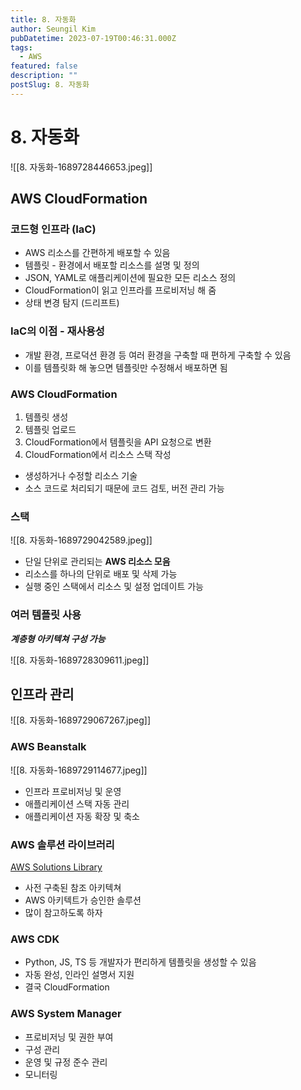 ```yaml
---
title: 8. 자동화
author: Seungil Kim
pubDatetime: 2023-07-19T00:46:31.000Z
tags:
  - AWS
featured: false
description: ""
postSlug: 8. 자동화
---
```

# 8. 자동화

![[8. 자동화-1689728446653.jpeg]]

## AWS CloudFormation

### 코드형 인프라 (IaC)

- AWS 리소스를 간편하게 배포할 수 있음
- 템플릿 - 환경에서 배포할 리소스를 설명 및 정의
- JSON, YAML로 애플리케이션에 필요한 모든 리소스 정의
- CloudFormation이 읽고 인프라를 프로비저닝 해 줌
- 상태 변경 탐지 (드리프트)

### IaC의 이점 - 재사용성

- 개발 환경, 프로덕션 환경 등 여러 환경을 구축할 때 편하게 구축할 수 있음
- 이를 템플릿화 해 놓으면 템플릿만 수정해서 배포하면 됨

### AWS CloudFormation

1. 템플릿 생성
2. 템플릿 업로드
3. CloudFormation에서 템플릿을 API 요청으로 변환
4. CloudFormation에서 리소스 스택 작성

- 생성하거나 수정할 리소스 기술 
- 소스 코드로 처리되기 때문에 코드 검토, 버전 관리 가능

### 스택

![[8. 자동화-1689729042589.jpeg]]

- 단일 단위로 관리되는 **AWS 리소스 모음**
- 리소스를 하나의 단위로 배포 및 삭제 가능
- 실행 중인 스택에서 리소스 및 설정 업데이트 가능

### 여러 템플릿 사용

***계층형 아키텍쳐 구성 가능***

![[8. 자동화-1689728309611.jpeg]]

## 인프라 관리

![[8. 자동화-1689729067267.jpeg]]

### AWS Beanstalk

![[8. 자동화-1689729114677.jpeg]]

- 인프라 프로비저닝 및 운영
- 애플리케이션 스택 자동 관리
- 애플리케이션 자동 확장 및 축소

### AWS 솔루션 라이브러리

[AWS Solutions Library](https://aws.amazon.com/ko/solutions/)

- 사전 구축된 참조 아키텍쳐
- AWS 아키텍트가 승인한 솔루션
- 많이 참고하도록 하자

### AWS CDK

- Python, JS, TS 등 개발자가 편리하게 템플릿을 생성할 수 있음
- 자동 완성, 인라인 설명서 지원
- 결국 CloudFormation

### AWS System Manager

- 프로비저닝 및 권한 부여
- 구성 관리
- 운영 및 규정 준수 관리
- 모니터링
